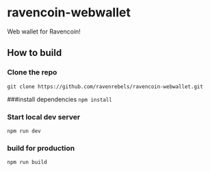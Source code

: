 # ravencoin-webwallet
Web wallet for Ravencoin!


## How to build

### Clone the repo
`git clone https://github.com/ravenrebels/ravencoin-webwallet.git`

###install dependencies
`npm install` 


### Start local dev server
`npm run dev` 

### build for production
`npm run build` 
